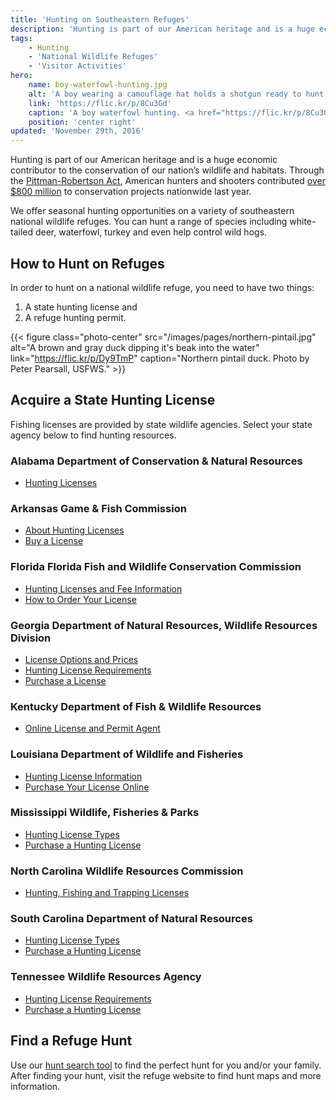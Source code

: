 ```yaml
---
title: 'Hunting on Southeastern Refuges'
description: 'Hunting is part of our American heritage and is a huge economic contributor to the conservation of our nation’s wildlife and habitats. We offer seasonal hunting opportunities on a variety of southeastern national wildlife refuges. You can hunt a range of species including white-tailed deer, waterfowl, turkey and even help control wild hogs.'
tags:
    - Hunting
    - 'National Wildlife Refuges'
    - 'Visitor Activities'
hero:
    name: boy-waterfowl-hunting.jpg
    alt: 'A boy wearing a camouflage hat holds a shotgun ready to hunt waterfowl'
    link: 'https://flic.kr/p/8Cu3Gd'
    caption: 'A boy waterfowl hunting. <a href="https://flic.kr/p/8Cu3Gd">Photo</a> by Tina Shaw, USFWS.'
    position: 'center right'
updated: 'November 29th, 2016'
---
```


Hunting is part of our American heritage and is a huge economic contributor to the conservation of our nation’s wildlife and habitats. Through the [Pittman-Robertson Act](http://wsfrprograms.fws.gov/Subpages/GrantPrograms/WR/WR_Act.htm), American hunters and shooters contributed [over $800 million](http://wsfrprograms.fws.gov/Subpages/GrantPrograms/WR/WRFinalApportionment2015.pdf) to conservation projects nationwide last year.

We offer seasonal hunting opportunities on a variety of southeastern national wildlife refuges. You can hunt a range of species including white-tailed deer, waterfowl, turkey and even help control wild hogs.

## How to Hunt on Refuges

In order to hunt on a national wildlife refuge, you need to have two things:

1. A state hunting license and
2. A refuge hunting permit.

{{< figure class="photo-center" src="/images/pages/northern-pintail.jpg" alt="A brown and gray duck dipping it's beak into the water" link="https://flic.kr/p/Dy9TmP" caption="Northern pintail duck. Photo by Peter Pearsall, USFWS." >}}

## Acquire a State Hunting License

Fishing licenses are provided by state wildlife agencies. Select your state agency below to find hunting resources.

### Alabama Department of Conservation & Natural Resources
- [Hunting Licenses](http://www.outdooralabama.com/hunting-license)

### Arkansas Game & Fish Commission
- [About Hunting Licenses](http://www.agfc.com/licenses/Pages/LicensesHunting.aspx)
- [Buy a License](http://www.agfc.com/licenses/Pages/LicensesBuy.aspx)

### Florida Florida Fish and Wildlife Conservation Commission
- [Hunting Licenses and Fee Information](http://myfwc.com/license/recreational/hunting/)
- [How to Order Your License](http://myfwc.com/license/recreational/how-to-order/)

### Georgia Department of Natural Resources, Wildlife Resources Division
- [License Options and Prices](http://www.georgiawildlife.com/licenses-permits-passes#Recreational_Licenses_and_Passes)
- [Hunting License Requirements](http://www.eregulations.com/georgia/hunting/license-requirements/)
- [Purchase a License](https://www.gooutdoorsgeorgia.com/)

### Kentucky Department of Fish & Wildlife Resources
- [Online License and Permit Agent](https://app.fw.ky.gov/license/waonlinefront.aspx)

### Louisiana Department of Wildlife and Fisheries
- [Hunting License Information](http://www.wlf.louisiana.gov/licenses/hunting-licenses)
- [Purchase Your License Online](https://www.la.wildlifelicense.com/start.php)

### Mississippi Wildlife, Fisheries & Parks
- [Hunting License Types](http://www.mdwfp.com/license/hunting-license.aspx)
- [Purchase a Hunting License](https://www.ms.gov/mdwfp/hunting_fishing/)

### North Carolina Wildlife Resources Commission
- [Hunting, Fishing and Trapping Licenses](http://www.ncwildlife.org/Licensing/HuntingFishingTrappingLicenses.aspx)

### South Carolina Department of Natural Resources
- [Hunting License Types](http://www.dnr.sc.gov/licenses/huntinglicense.html)
- [Purchase a Hunting License](https://dnrlicensing.sc.gov/dnrlicensingsales/salescategories.aspx)

### Tennessee Wildlife Resources Agency
- [Hunting License Requirements](https://www.tn.gov/twra/article/hunting-license-requirements)
- [Purchase a Hunting License](https://www1.tn.wildlifelicense.com/start.php)

## Find a Refuge Hunt

Use our [hunt search tool](https://www.fws.gov/refuges/hunting/) to find the perfect hunt for you and/or your family. After finding your hunt, visit the refuge website to find hunt maps and more information.

